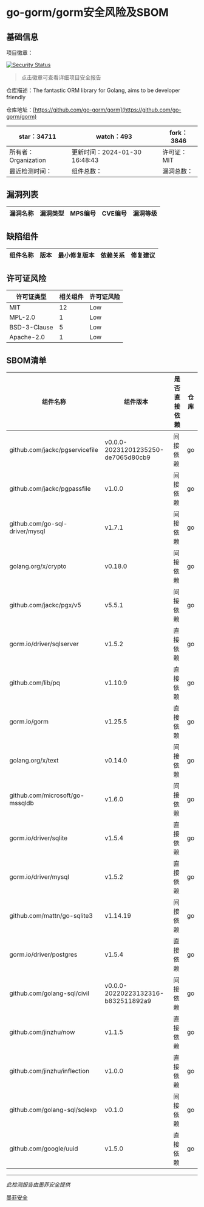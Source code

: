 # go-gorm/gorm安全风险及SBOM

## 基础信息

项目徽章：

[![Security Status](https://www.murphysec.com/platform3/v31/badge/1752399809733046272.svg)](https://www.murphysec.com/console/report/1696586146401574913/1752399809733046272)

> 点击徽章可查看详细项目安全报告

仓库描述：The fantastic ORM library for Golang, aims to be developer friendly

仓库地址：[https://github.com/go-gorm/gorm](https://github.com/go-gorm/gorm)

| star：34711 | watch：493 | fork：3846 |
| ----------- | -------------- | ------------ |
| 所有者：Organization | 更新时间：2024-01-30 16:48:43 | 许可证：MIT |
| 最近检测时间： | 组件总数： | 漏洞总数： |




## 漏洞列表

| 漏洞名称 | 漏洞类型 | MPS编号 | CVE编号 | 漏洞等级 |
| ------- | ------ | ------- | ------ | ----- |





## 缺陷组件

| 组件名称 | 版本 | 最小修复版本 | 依赖关系 | 修复建议 |
| -------- | ---- | ------------ | -------- | -------- |





## 许可证风险

| 许可证类型 | 相关组件 | 许可证风险 |
| ---------- | -------- | ---------- |
|MIT|12|Low|
|MPL-2.0|1|Low|
|BSD-3-Clause|5|Low|
|Apache-2.0|1|Low|




## SBOM清单

| 组件名称 | 组件版本 | 是否直接依赖 | 仓库 |
| -------- | -------- | ------------ | ---- |
|github.com/jackc/pgservicefile|v0.0.0-20231201235250-de7065d80cb9|间接依赖|go|
|github.com/jackc/pgpassfile|v1.0.0|间接依赖|go|
|github.com/go-sql-driver/mysql|v1.7.1|间接依赖|go|
|golang.org/x/crypto|v0.18.0|间接依赖|go|
|github.com/jackc/pgx/v5|v5.5.1|间接依赖|go|
|gorm.io/driver/sqlserver|v1.5.2|直接依赖|go|
|github.com/lib/pq|v1.10.9|直接依赖|go|
|gorm.io/gorm|v1.25.5|直接依赖|go|
|golang.org/x/text|v0.14.0|间接依赖|go|
|github.com/microsoft/go-mssqldb|v1.6.0|间接依赖|go|
|gorm.io/driver/sqlite|v1.5.4|直接依赖|go|
|gorm.io/driver/mysql|v1.5.2|直接依赖|go|
|github.com/mattn/go-sqlite3|v1.14.19|间接依赖|go|
|gorm.io/driver/postgres|v1.5.4|直接依赖|go|
|github.com/golang-sql/civil|v0.0.0-20220223132316-b832511892a9|间接依赖|go|
|github.com/jinzhu/now|v1.1.5|直接依赖|go|
|github.com/jinzhu/inflection|v1.0.0|直接依赖|go|
|github.com/golang-sql/sqlexp|v0.1.0|间接依赖|go|
|github.com/google/uuid|v1.5.0|直接依赖|go|


------

*此检测报告由墨菲安全提供*

[墨菲安全](www.murphysec.com)